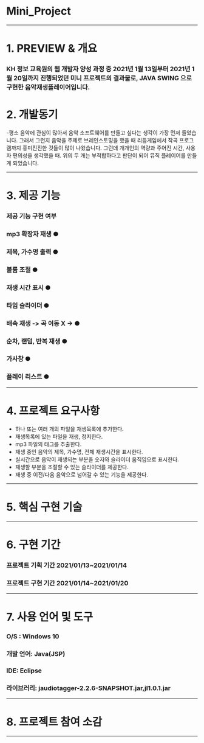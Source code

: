 # Mini_Project
 ---------------------------------------

# 1. PREVIEW & 개요
### KH 정보 교육원의 웹 개발자 양성 과정 중 2021년 1월 13일부터 2021년 1월 20일까지 진행되었던 미니 프로젝트의 결과물로, JAVA SWING 으로 구현한 음악재생플레이어입니다.

# 2. 개발동기
-평소 음악에 관심이 많아서 음악 소프트웨어를 만들고 싶다는 생각이 가장 먼저 들었습니다. 그래서 그런지 음악을 주제로 브레인스토밍을 했을 때 리듬게임에서 작곡 프로그램까지 흥미진진한 것들이 많이 나왔습니다. 그런데 개개인의 역량과 주어진 시간, 사용자 편의성을 생각했을 때. 위의 두 개는 부적합하다고 판단이 되어 뮤직 플레이어를 만들게 되었습니다.
 
 ---------------------------------------
# 3. 제공 기능

###   제공 기능              구현 여부   
### mp3 확장자 재생               ●   
### 제목, 가수명 출력             ●   
### 볼륨 조절                     ●   
### 재생 시간 표시                ●   
### 타임 슬라이더                 ●   
### 배속 재생 -> 곡 이동        X -> ●   
### 순차, 랜덤, 반복 재생         ●   
### 가사창                        ●   
### 플레이 리스트                 ●   



 ---------------------------------------
# 4. 프로젝트 요구사항
- 하나 또는 여러 개의 파일을 재생목록에 추가한다.   
- 재생목록에 있는 파일을 재생, 정지한다.
- mp3 파일의 태그를 추출한다.
- 재생 중인 음악의 제목, 가수명, 전체 재생시간을 표시한다.
- 실시간으로 음악이 재생되는 부분을 숫자와 슬라이더 움직임으로 표시한다.
- 재생할 부분을 조절할 수 있는 슬라이더를 제공한다.
- 재생 중 이전/다음 음악으로 넘어갈 수 있는 기능을 제공한다.
 ---------------------------------------
# 5. 핵심 구현 기술   
 ---------------------------------------
# 6. 구현 기간   
### 프로젝트 기획 기간 2021/01/13~2021/01/14   
### 프로젝트 구현 기간 2021/01/14~2021/01/20    
 ---------------------------------------
# 7. 사용 언어 및 도구   
### O/S : Windows 10   
### 개발 언어: Java(JSP)   
### IDE:  Eclipse    
### 라이브러리: jaudiotagger-2.2.6-SNAPSHOT.jar,jl1.0.1.jar    
 ---------------------------------------
# 8. 프로젝트 참여 소감   

 ---------------------------------------
